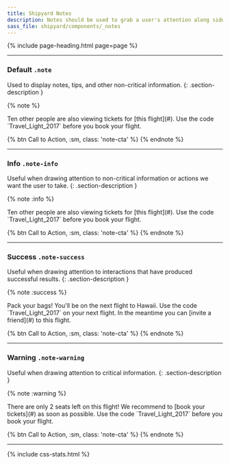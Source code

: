 ```yaml
---
title: Shipyard Notes
description: Notes should be used to grab a user's attention along side of other content.
sass_file: shipyard/components/_notes
---
```


{% include page-heading.html page=page %}

---

### Default `.note`
Used to display notes, tips, and other non-critical information.
{: .section-description }

{% note %}
  <p markdown="1">
    Ten other people are also viewing tickets for [this flight](#).
    Use the code `Travel_Light_2017` before you book your flight.
  </p>
  {% btn Call to Action, :sm, class: 'note-cta' %}
{% endnote %}

---

### Info `.note-info`
Useful when drawing attention to non-critical information or actions we want the user to take.
{: .section-description }

{% note :info %}
  <p markdown="1">
    Ten other people are also viewing tickets for [this flight](#).
    Use the code `Travel_Light_2017` before you book your flight.
  </p>
  {% btn Call to Action, :sm, class: 'note-cta' %}
{% endnote %}

---

### Success `.note-success`
Useful when drawing attention to interactions that have produced successful results.
{: .section-description }

{% note :success %}
  <p markdown="1">
    Pack your bags! You'll be on the next flight to Hawaii.
    Use the code `Travel_Light_2017` on your next flight. In the meantime you can [invite a friend](#) to this flight.
  </p>
  {% btn Call to Action, :sm, class: 'note-cta' %}
{% endnote %}

---

### Warning `.note-warning`
Useful when drawing attention to critical information.
{: .section-description }

{% note :warning %}
  <p markdown="1">
    There are only 2 seats left on this flight! We recommend to [book your tickets](#) as soon as possible.
    Use the code `Travel_Light_2017` before you book your flight.
  </p>
  {% btn Call to Action, :sm, class: 'note-cta' %}
{% endnote %}

---

{% include css-stats.html %}
